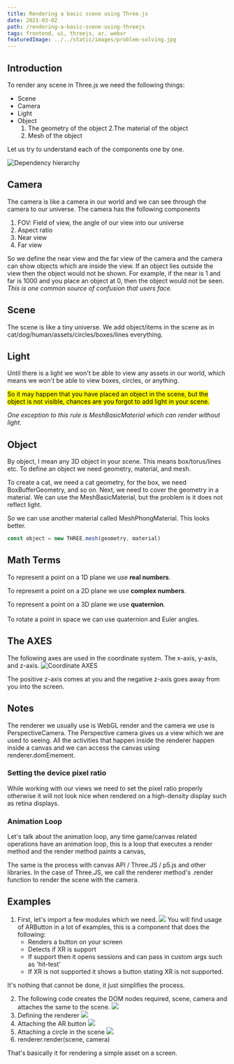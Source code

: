 ```yaml
---
title: Rendering a basic scene using Three.js
date: 2021-03-02
path: /rendering-a-basic-scene-using-threejs
tags: frontend, ui, threejs, ar, webxr
featuredImage: ../../static/images/problem-solving.jpg
---
```


## Introduction

To render any scene in Three.js we need the following things:
* Scene
* Camera
* Light
* Object
    1. The geometry of the object
    2.The material of the object
    3. Mesh of the object

Let us try to understand each of the components one by one.

![Dependency hierarchy](/images/rendering-basic-scene-threejs.jpg "Dependency hierarchy")

## Camera
The camera is like a camera in our world and we can see through the camera to our universe. The camera has the following components
1. FOV: Field of view, the angle of our view into our universe
2. Aspect ratio
3. Near view
4. Far view

So we define the near view and the far view of the camera and the camera can show objects which are inside the view. If an object lies outside the view then the object would not be shown. For example, if the near is 1 and far is 1000 and you place an object at 0, then the object would not be seen.
*This is one common source of confusion that users face.*

## Scene
The scene is like a tiny universe. We add object/items in the scene as in cat/dog/human/assets/circles/boxes/lines everything. 

## Light
Until there is a light we won't be able to view any assets in our world, which means we won't be able to view boxes, circles, or anything. 

<mark>So it may happen that you have placed an object in the scene, but the object is not visible, chances are you forgot to add light in your scene.</mark>

*One exception to this rule is MeshBasicMaterial which can render without light.*

## Object
By object, I mean any 3D object in your scene. This means box/torus/lines etc.
To define an object we need geometry, material, and mesh.

To create a cat, we need a cat geometry, for the box, we need BoxBufferGeometry, and so on. Next, we need to cover the geometry in a material. We can use the MeshBasicMaterial, but the problem is it does not reflect light. 

So we can use another material called MeshPhongMaterial. This looks better. 

```js
const object = new THREE.mesh(geometry, material)
```

## Math Terms
To represent a point on a 1D plane we use **real numbers**.

To represent a point on a 2D plane we use **complex numbers**.

To represent a point on a 3D plane we use **quaternion**.
<br/>
<br/>
To rotate a point in space we can use quaternion and Euler angles.

## The AXES
The following axes are used in the coordinate system. The x-axis, y-axis, and z-axis.
![Coordinate AXES](/images/3d-coordinate-system.png "Coordinate AXES")

The positive z-axis comes at you and the negative z-axis goes away from you into the screen.

## Notes
The renderer we usually use is WebGL render and the camera we use is PerspectiveCamera. The Perspective camera gives us a view which we are used to seeing. All the activities that happen inside the renderer happen inside a canvas and we can access the canvas using renderer.domEmement.


### Setting the device pixel ratio
While working with our views we need to set the pixel ratio properly otherwise it will not look nice when rendered on a high-density display such as retina displays.

### Animation Loop
Let's talk about the animation loop, any time game/canvas related operations have an animation loop, this is a loop that executes a render method and the render method paints a canvas,

The same is the process with canvas API / Three.JS / p5.js and other libraries. 
In the case of Three.JS, we call the renderer method's .render function to render the scene with the camera.


## Examples
1. First, let's import a few modules which we need.
![](/images/three-1-1.png)
    You will find usage of ARButton in a lot of examples, this is a component that does the following:
    * Renders a button on your screen
    * Detects if XR is support
    * If support then it opens sessions and can pass in custom args such as 'hit-test'
    * If XR is not supported it shows a button stating XR is not supported.

It's nothing that cannot be done, it just simplifies the process.

2. The following code creates the DOM nodes required, scene, camera and attaches the same to the scene.
![](/images/three-1-2.png)
3. Defining the renderer
![](/images/three-1-3.png)
4. Attaching the AR button
![](/images/three-1-4.png)
5. Attaching a circle in the scene
![](/images/three-1-5.png)
6. renderer.render(scene, camera)

That's basically it for rendering a simple asset on a screen.